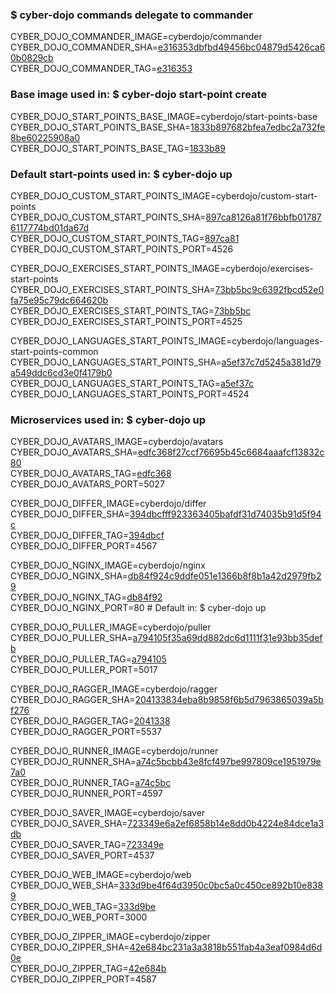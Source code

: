 ### $ cyber-dojo commands delegate to commander

CYBER_DOJO_COMMANDER_IMAGE=cyberdojo/commander
CYBER_DOJO_COMMANDER_SHA=[e316353dbfbd49456bc04879d5426ca60b0829cb](https://github.com/cyber-dojo/commander/commit/e316353dbfbd49456bc04879d5426ca60b0829cb)<br/>
CYBER_DOJO_COMMANDER_TAG=[e316353](https://hub.docker.com/layers/cyberdojo/commander/e316353/images/sha256-95b3463f736ea44f1dc6456871aa88010160a731f03df8bcf2a851ba8ce41620)<br/>

### Base image used in: $ cyber-dojo start-point create

CYBER_DOJO_START_POINTS_BASE_IMAGE=cyberdojo/start-points-base
CYBER_DOJO_START_POINTS_BASE_SHA=[1833b897682bfea7edbc2a732fe8be60225908a0](https://github.com/cyber-dojo/start-points-base/commit/1833b897682bfea7edbc2a732fe8be60225908a0)<br/>
CYBER_DOJO_START_POINTS_BASE_TAG=[1833b89](https://hub.docker.com/layers/cyberdojo/start-points-base/1833b89/images/sha256-2c075bd178f6e604313cb7323a63eba2145e86402c8a68cabbbe311f15941e3a)<br/>

### Default start-points used in: $ cyber-dojo up

CYBER_DOJO_CUSTOM_START_POINTS_IMAGE=cyberdojo/custom-start-points
CYBER_DOJO_CUSTOM_START_POINTS_SHA=[897ca8126a81f76bbfb017876117774bd01da67d](https://github.com/cyber-dojo/custom-start-points/commit/897ca8126a81f76bbfb017876117774bd01da67d)<br/>
CYBER_DOJO_CUSTOM_START_POINTS_TAG=[897ca81](https://hub.docker.com/layers/cyberdojo/custom-start-points/897ca81/images/sha256-8be2e49d6cab5205236c1b65f322fdca79dcc09392f49db0aee52e5b884eaaff)<br/>
CYBER_DOJO_CUSTOM_START_POINTS_PORT=4526

CYBER_DOJO_EXERCISES_START_POINTS_IMAGE=cyberdojo/exercises-start-points
CYBER_DOJO_EXERCISES_START_POINTS_SHA=[73bb5bc9c6392fbcd52e0fa75e95c79dc664620b](https://github.com/cyber-dojo/exercises-start-points/commit/73bb5bc9c6392fbcd52e0fa75e95c79dc664620b)<br/>
CYBER_DOJO_EXERCISES_START_POINTS_TAG=[73bb5bc](https://hub.docker.com/layers/cyberdojo/exercises-start-points/73bb5bc/images/sha256-02e60048a883003126c273ba0d54a3006d0f785b8ef61c979510f63dfbb6dfef)<br/>
CYBER_DOJO_EXERCISES_START_POINTS_PORT=4525

CYBER_DOJO_LANGUAGES_START_POINTS_IMAGE=cyberdojo/languages-start-points-common
CYBER_DOJO_LANGUAGES_START_POINTS_SHA=[a5ef37c7d5245a381d79a549ddc6cd3e0f4179b0](https://github.com/cyber-dojo/languages-start-points/commit/a5ef37c7d5245a381d79a549ddc6cd3e0f4179b0)<br/>
CYBER_DOJO_LANGUAGES_START_POINTS_TAG=[a5ef37c](https://hub.docker.com/layers/cyberdojo/languages-start-points-common/a5ef37c/images/sha256-ce769cbab777a222f750e5ad8b59b722fb2eaf433838422ea8aa9827ca4d51e4)<br/>
CYBER_DOJO_LANGUAGES_START_POINTS_PORT=4524

### Microservices used in: $ cyber-dojo up

CYBER_DOJO_AVATARS_IMAGE=cyberdojo/avatars
CYBER_DOJO_AVATARS_SHA=[edfc368f27ccf76695b45c6684aaafcf13832c80](https://github.com/cyber-dojo/avatars/commit/edfc368f27ccf76695b45c6684aaafcf13832c80)<br/>
CYBER_DOJO_AVATARS_TAG=[edfc368](https://hub.docker.com/layers/cyberdojo/avatars/edfc368/images/sha256-0338730e481de38b0c99e61b9223e458bbfd675286c7bc528c7738603da9e6f3)<br/>
CYBER_DOJO_AVATARS_PORT=5027

CYBER_DOJO_DIFFER_IMAGE=cyberdojo/differ
CYBER_DOJO_DIFFER_SHA=[394dbcfff923363405bafdf31d74035b91d5f94c](https://github.com/cyber-dojo/differ/commit/394dbcfff923363405bafdf31d74035b91d5f94c)<br/>
CYBER_DOJO_DIFFER_TAG=[394dbcf](https://hub.docker.com/layers/cyberdojo/differ/394dbcf/images/sha256-6d24aeccee2931ba16f3ffa3b2fdef6c457b981d9fac8d74756635106de0d26f)<br/>
CYBER_DOJO_DIFFER_PORT=4567

CYBER_DOJO_NGINX_IMAGE=cyberdojo/nginx
CYBER_DOJO_NGINX_SHA=[db84f924c9ddfe051e1366b8f8b1a42d2979fb29](https://github.com/cyber-dojo/nginx/commit/db84f924c9ddfe051e1366b8f8b1a42d2979fb29)<br/>
CYBER_DOJO_NGINX_TAG=[db84f92](https://hub.docker.com/layers/cyberdojo/nginx/db84f92/images/sha256-13e9fbfa79af89195c4520d644bcc672a5f63ac58d5141c916802606e60e2605)<br/>
CYBER_DOJO_NGINX_PORT=80 # Default in: $ cyber-dojo up

CYBER_DOJO_PULLER_IMAGE=cyberdojo/puller
CYBER_DOJO_PULLER_SHA=[a794105f35a69dd882dc6d1111f31e93bb35defb](https://github.com/cyber-dojo/puller/commit/a794105f35a69dd882dc6d1111f31e93bb35defb)<br/>
CYBER_DOJO_PULLER_TAG=[a794105](https://hub.docker.com/layers/cyberdojo/puller/a794105/images/sha256-83824b5cf7a5211156a2dbbabde72b5813a5a8341ea9d7cfc74433b3875bba8a)<br/>
CYBER_DOJO_PULLER_PORT=5017

CYBER_DOJO_RAGGER_IMAGE=cyberdojo/ragger
CYBER_DOJO_RAGGER_SHA=[204133834eba8b9858f6b5d7963865039a5bf276](https://github.com/cyber-dojo/ragger/commit/204133834eba8b9858f6b5d7963865039a5bf276)<br/>
CYBER_DOJO_RAGGER_TAG=[2041338](https://hub.docker.com/layers/cyberdojo/ragger/2041338/images/sha256-377dc7689906e2adf98f00ed01266807c0b96cf80573418e82ecd68769b4b627)<br/>
CYBER_DOJO_RAGGER_PORT=5537

CYBER_DOJO_RUNNER_IMAGE=cyberdojo/runner
CYBER_DOJO_RUNNER_SHA=[a74c5bcbb43e8fcf497be997809ce1951979e7a0](https://github.com/cyber-dojo/runner/commit/a74c5bcbb43e8fcf497be997809ce1951979e7a0)<br/>
CYBER_DOJO_RUNNER_TAG=[a74c5bc](https://hub.docker.com/layers/cyberdojo/runner/a74c5bc/images/sha256-739435d1142b8cc6a17d93a88c71b191b9d935d2809ee2d0854cadd341dc8eeb)<br/>
CYBER_DOJO_RUNNER_PORT=4597

CYBER_DOJO_SAVER_IMAGE=cyberdojo/saver
CYBER_DOJO_SAVER_SHA=[723349e6a2ef6858b14e8dd0b4224e84dce1a3db](https://github.com/cyber-dojo/saver/commit/723349e6a2ef6858b14e8dd0b4224e84dce1a3db)<br/>
CYBER_DOJO_SAVER_TAG=[723349e](https://hub.docker.com/layers/cyberdojo/saver/723349e/images/sha256-eebfbcf79bb7517a184149071ae5673b1d415dfd1e3b74acf1d4be62e62cf7e2)<br/>
CYBER_DOJO_SAVER_PORT=4537

CYBER_DOJO_WEB_IMAGE=cyberdojo/web
CYBER_DOJO_WEB_SHA=[333d9be4f64d3950c0bc5a0c450ce892b10e8389](https://github.com/cyber-dojo/web/commit/333d9be4f64d3950c0bc5a0c450ce892b10e8389)<br/>
CYBER_DOJO_WEB_TAG=[333d9be](https://hub.docker.com/layers/cyberdojo/web/333d9be/images/sha256-df69b00788896e522c0778be292805f93d49b8a1ccb997c6200f229ec0d0a9d8)<br/>
CYBER_DOJO_WEB_PORT=3000

CYBER_DOJO_ZIPPER_IMAGE=cyberdojo/zipper
CYBER_DOJO_ZIPPER_SHA=[42e684bc231a3a3818b551fab4a3eaf0984d6d0e](https://github.com/cyber-dojo/zipper/commit/42e684bc231a3a3818b551fab4a3eaf0984d6d0e)<br/>
CYBER_DOJO_ZIPPER_TAG=[42e684b](https://hub.docker.com/layers/cyberdojo/zipper/42e684b/images/sha256-4fe0289906e203500c47dc1cd60c0dfa7f6b41d6368ab93ef369bfeed0b6a2b9)<br/>
CYBER_DOJO_ZIPPER_PORT=4587

